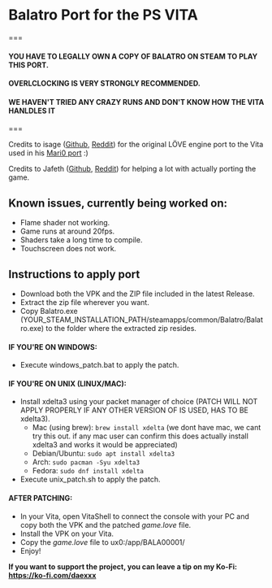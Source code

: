 # Balatro Port for the PS VITA

===
#### YOU HAVE TO LEGALLY OWN A COPY OF BALATRO ON STEAM TO PLAY THIS PORT.
#### OVERLCLOCKING IS VERY STRONGLY RECOMMENDED.
#### WE HAVEN'T TRIED ANY CRAZY RUNS AND DON'T KNOW HOW THE VITA HANLDLES IT
===

Credits to isage ([Github](https://github.com/isage), [Reddit](https://reddit.com/user/isage_dna)) for the original LÖVE engine port to the Vita used in his [Mari0 port](https://github.com/isage/Mari0-vita) :) 

Credits to Jafeth ([Github](https://github.com/Jafeth12), [Reddit](https://www.reddit.com/user/Skrubaso/)) for helping a lot with actually porting the game.

## Known issues, currently being worked on:
- Flame shader not working.
- Game runs at around 20fps.
- Shaders take a long time to compile.
- Touchscreen does not work.

## Instructions to apply port

- Download both the VPK and the ZIP file included in the latest Release.
- Extract the zip file wherever you want.
- Copy Balatro.exe (YOUR_STEAM_INSTALLATION_PATH/steamapps/common/Balatro/Balatro.exe) to the folder where the extracted zip resides.

#### IF YOU'RE ON WINDOWS:

- Execute windows_patch.bat to apply the patch.

#### IF YOU'RE ON UNIX (LINUX/MAC):

- Install xdelta3 using your packet manager of choice (PATCH WILL NOT APPLY PROPERLY IF ANY OTHER VERSION OF IS USED, HAS TO BE xdelta3).
    - Mac (using brew): ```brew install xdelta``` (we dont have mac, we cant try this out. if any mac user can confirm this does actually install xdelta3 and works it would be appreciated)
    - Debian/Ubuntu: ```sudo apt install xdelta3```
    - Arch: ```sudo pacman -Syu xdelta3```
    - Fedora: ```sudo dnf install xdelta```
- Execute unix_patch.sh to apply the patch.


#### AFTER PATCHING:

- In your Vita, open VitaShell to connect the console with your PC and copy both the VPK and the patched _game.love_ file.
- Install the VPK on your Vita.
- Copy the _game.love_ file to ux0:/app/BALA00001/
- Enjoy!

**If you want to support the project, you can leave a tip on my Ko-Fi: https://ko-fi.com/daexxx**


